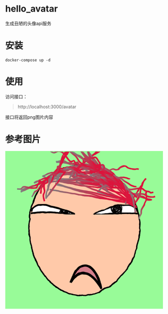 # hello_avatar

生成丑陋的头像api服务

# 安装

```
docker-compose up -d
```

# 使用

访问接口：

> http://localhost:3000/avatar

接口将返回png图片内容

# 参考图片

![](example.png)